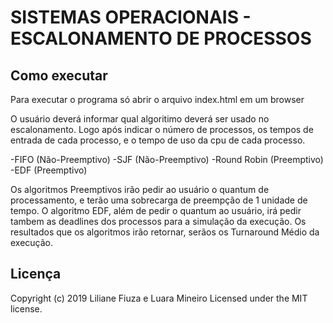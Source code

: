 # SISTEMAS OPERACIONAIS - ESCALONAMENTO DE PROCESSOS

## Como executar
Para executar o programa só abrir o arquivo index.html em um browser

O usuário deverá informar qual algoritimo deverá ser usado no escalonamento. Logo após indicar o número de processos, os tempos de entrada de cada processo, e o tempo de uso da cpu de cada processo.

-FIFO (Não-Preemptivo)
-SJF (Não-Preemptivo)
-Round Robin (Preemptivo)
-EDF (Preemptivo)

Os algoritmos Preemptivos irão pedir ao usuário o quantum de processamento, e terão uma sobrecarga de preempção de 1 unidade de tempo. O algoritmo EDF, além de pedir o quantum ao usuário, irá pedir tambem as deadlines dos processos para a simulação da execução.
Os resultados que os algoritmos irão retornar, serãos os Turnaround Médio da execução.

## Licença
Copyright (c) 2019 Liliane Fiuza e Luara Mineiro
Licensed under the MIT license.